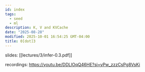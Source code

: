 ```yaml
---
id: index
tags:
  - seed
  - ml
description: K, V and KVCache
date: "2025-08-28"
modified: 2025-10-01 16:54:25 GMT-04:00
title: 0[dot]3
---
```


slides: [[lectures/3/infer-0.3.pdf]]

recordings: https://youtu.be/DDLlOqQ46HE?si=yPw_zzzCsPg8VsKi
